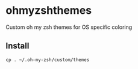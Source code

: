 # ohmyzshthemes
Custom oh my zsh themes for OS specific coloring

## Install
`cp . ~/.oh-my-zsh/custom/themes`

